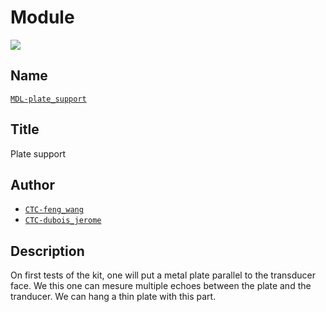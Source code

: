 # Module
![](viewme.png)

## Name
[`MDL-plate_support`]()

## Title
Plate support

## Author
* [`CTC-feng_wang`]()
* [`CTC-dubois_jerome`]()

## Description
On first tests of the kit, one will put a metal plate parallel to the transducer face. We this one can mesure multiple echoes between the plate and the tranducer. We can hang a thin plate with this part.
